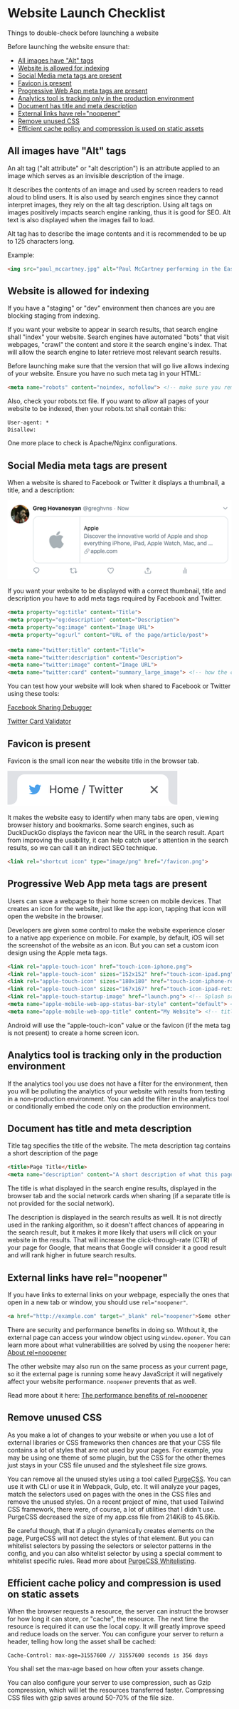 # Website Launch Checklist
Things to double-check before launching a website

Before launching the website ensure that:

- [All images have "Alt" tags](#all-images-have-alt-tags)
- [Website is allowed for indexing](#website-is-allowed-for-indexing)
- [Social Media meta tags are present](#social-media-meta-tags-are-present)
- [Favicon is present](#favicon-is-present)
- [Progressive Web App meta tags are present](#progressive-web-app-meta-tags-are-present)
- [Analytics tool is tracking only in the production environment](#analytics-tool-is-tracking-only-in-the-production-environment)
- [Document has title and meta description](#document-has-title-and-meta-description)
- [External links have rel="noopener"](#external-links-have-relnoopener)
- [Remove unused CSS](#remove-unused-css)
- [Efficient cache policy and compression is used on static assets](#efficient-cache-policy-and-compression-is-used-on-static-assets)

## All images have "Alt" tags
An alt tag ("alt attribute" or "alt description") is an attribute applied to an image which serves as an invisible description of the image. 

It describes the contents of an image and used by screen readers to read aloud to blind users.
It is also used by search engines since they cannot interpret images, they rely on the alt tag description. Using alt tags on images positively impacts search engine ranking, thus it is good for SEO.
Alt text is also displayed when the images fail to load.

Alt tag has to describe the image contents and it is recommended to be up to 125 characters long.

Example:
```html
<img src="paul_mccartney.jpg" alt="Paul McCartney performing in the East Room of the White House">
```

## Website is allowed for indexing

If you have a "staging" or "dev" environment then chances are you are blocking staging from indexing. 

If you want your website to appear in search results, that search engine shall "index" your website. Search engines have automated "bots" that visit webpages, "crawl" the content and store it the search engine's index. That will allow the search engine to later retrieve most relevant search results.

Before launching make sure that the version that will go live allows indexing of your website. Ensure you have no such meta tag in your HTML:

```html
<meta name="robots" content="noindex, nofollow"> <!-- make sure you remove this if you want your website to be indexed by search engines
```

Also, check your robots.txt file. If you want to *allow* all pages of your website to be indexed, then your robots.txt shall contain this:

```
User-agent: *
Disallow:
```

One more place to check is Apache/Nginx configurations.

## Social Media meta tags are present

When a website is shared to Facebook or Twitter it displays a thumbnail, a title, and a description:

![Twitter Meta Tag](./images/twitter-meta-tags.png)

If you want your website to be displayed with a correct thumbnail, title and description you have to add meta tags required by Facebook and Twitter.

```html
<meta property="og:title" content="Title">
<meta property="og:description" content="Description">
<meta property="og:image" content="Image URL">
<meta property="og:url" content="URL of the page/article/post">

<meta name="twitter:title" content="Title">
<meta name="twitter:description" content="Description">
<meta name="twitter:image" content="Image URL">
<meta name="twitter:card" content="summary_large_image"> <!-- how the card is displayed -->
```

You can test how your website will look when shared to Facebook or Twitter using these tools:

[Facebook Sharing Debugger](https://developers.facebook.com/tools/debug/sharing/)

[Twitter Card Validator](https://cards-dev.twitter.com/validator)

## Favicon is present

Favicon is the small icon near the website title in the browser tab.

![Favicon Example](./images/twitter-favicon.png)

It makes the website easy to identify when many tabs are open, viewing browser history and bookmarks. Some search engines, such as DuckDuckGo displays the favicon near the URL in the search result. Apart from improving the usability, it can help catch user's attention in the search results, so we can call it an indirect SEO technique.

```html
<link rel="shortcut icon" type="image/png" href="/favicon.png">
```

## Progressive Web App meta tags are present

Users can save a webpage to their home screen on mobile devices. That creates an icon for the website, just like the app icon, tapping that icon will open the website in the browser.

Developers are given some control to make the website experience closer to a native app experience on mobile. For example, by default, iOS will set the screenshot of the website as an icon. But you can set a custom icon design using the Apple meta tags.

```html
<link rel="apple-touch-icon" href="touch-icon-iphone.png">
<link rel="apple-touch-icon" sizes="152x152" href="touch-icon-ipad.png">
<link rel="apple-touch-icon" sizes="180x180" href="touch-icon-iphone-retina.png">
<link rel="apple-touch-icon" sizes="167x167" href="touch-icon-ipad-retina.png">
<link rel="apple-touch-startup-image" href="launch.png"> <!-- Splash screen image (image that is displayed when the website is buing opened) -->
<meta name="apple-mobile-web-app-status-bar-style" content="default"> <!-- Status bar style -->
<meta name="apple-mobile-web-app-title" content="My Website"> <!-- title of the website --> 
```

Android will use the "apple-touch-icon" value or the favicon (if the meta tag is not present) to create a home screen icon.

## Analytics tool is tracking only in the production environment

If the analytics tool you use does not have a filter for the environment, then you will be polluting the analytics of your website with results from testing in a non-production environment. You can add the filter in the analytics tool or conditionally embed the code only on the production environment.

## Document has title and meta description

Title tag specifies the title of the website. The meta description tag contains a short description of the page

```html
<title>Page Title</title>
<meta name="description" content="A short description of what this page is about">
```

The title is what displayed in the search engine results, displayed in the browser tab and the social network cards when sharing (if a separate title is not provided for the social network). 

The description is displayed in the search results as well. It is not directly used in the ranking algorithm, so it doesn't affect chances of appearing in the search result, but it makes it more likely that users will click on your website in the results. That will increase the click-through-rate (CTR) of your page for Google, that means that Google will consider it a good result and will rank higher in future search results.

## External links have rel="noopener"

If you have links to external links on your webpage, especially the ones that open in a new tab or window, you should use `rel="noopener"`.

```html
<a href="http://example.com" target="_blank" rel="noopener">Some other site</a>
```

There are security and performance benefits in doing so. Without it, the external page can access your window object using `window.opener`. You can learn more about what vulnerabilities are solved by using the `noopener` here: [About rel=noopener](https://mathiasbynens.github.io/rel-noopener/)

The other website may also run on the same process as your current page, so it the external page is running some heavy JavaScript it will negatively affect your website performance. `noopener` prevents that as well. 

Read more about it here: [The performance benefits of rel=noopener](https://jakearchibald.com/2016/performance-benefits-of-rel-noopener/)

## Remove unused CSS

As you make a lot of changes to your website or when you use a lot of external libraries or CSS frameworks then chances are that your CSS file contains a lot of styles that are not used by your pages. For example, you may be using one theme of some plugin, but the CSS for the other themes just stays in your CSS file unused and the stylesheet file size grows.

You can remove all the unused styles using a tool called [PurgeCSS](https://github.com/FullHuman/purgecss). You can use it with CLI or use it in Webpack, Gulp, etc. It will analyze your pages, match the selectors used on pages with the ones in the CSS files and remove the unused styles. On a recent project of mine, that used Tailwind CSS framework, there were, of course, a lot of utilities that I didn't use. PurgeCSS decreased the size of my app.css file from 214KiB to 45.6Kib.

Be careful though, that if a plugin dynamically creates elements on the page, PurgeCSS will not detect the styles of that element. But you can whitelist selectors by passing the selectors or selector patterns in the config, and you can also whitelist selector by using a special comment to whitelist specific rules. Read more about [PurgeCSS Whitelisting](https://www.purgecss.com/whitelisting).

## Efficient cache policy and compression is used on static assets

When the browser requests a resource, the server can instruct the browser for how long it can store, or "cache", the resource. The next time the resource is required it can use the local copy. It will greatly improve speed and reduce loads on the server. You can configure your server to return a header, telling how long the asset shall be cached:

```
Cache-Control: max-age=31557600 // 31557600 seconds is 356 days
```

You shall set the max-age based on how often your assets change.

You can also configure your server to use compression, such as Gzip compression, which will let the resources transferred faster. Compressing CSS files with gzip saves around 50-70% of the file size. 